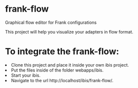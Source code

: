 # frank-flow
Graphical flow editor for Frank configurations

This project will help you visualize your adapters in flow format.

# To integrate the frank-flow: 
  <li>
  Clone this project and place it inside your own ibis project.
  </li>
  <li>
  Put the files inside of the folder webapps/ibis.
  </li>
  <li>
  Start your ibis.
  </li>
  <li>
  Navigate to the url http://localhost/ibis/frank-flow/.
  </li>
